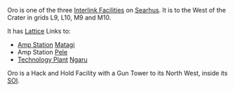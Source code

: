 Oro is one of the three [Interlink Facilities](../locations/Interlink.md) on
[Searhus](../locations/Searhus.md). It is to the West of the Crater in grids L9,
L10, M9 and M10.

It has [Lattice](../terminology/Lattice.md) Links to:

- [Amp Station](../locations/Amp_Station.md) [Matagi](Matagi.md)
- Amp Station [Pele](Pele.md)
- [Technology Plant](../locations/Technology_Plant.md) [Ngaru](Ngaru.md)

Oro is a Hack and Hold Facility with a Gun Tower to its North West, inside its
[SOI](../locations/Sphere_of_Influence.md).
